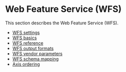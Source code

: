 # Web Feature Service (WFS)

This section describes the Web Feature Service (WFS).

<div class="grid cards" markdown>

-   [WFS settings](webadmin.md)
-   [WFS basics](basics.md)
-   [WFS reference](reference.md)
-   [WFS output formats](outputformats.md)
-   [WFS vendor parameters](vendor.md)
-   [WFS schema mapping](schemamapping.md)
-   [Axis ordering](axis_order.md)

</div>
